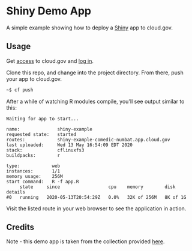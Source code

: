 # Shiny Demo App

A simple example showing how to deploy a [Shiny](https://shiny.rstudio.com/) app to cloud.gov.

## Usage

Get [access](https://cloud.gov/docs/getting-started/accounts/) to cloud.gov and [log in](https://cloud.gov/docs/getting-started/setup/).

Clone this repo, and change into the project directory. From there, push your app to cloud.gov.

```bash
~$ cf push
```

After a while of watching R modules compile, you'll see output similar to this:

```
Waiting for app to start...

name:              shiny-example
requested state:   started
routes:            shiny-example-comedic-numbat.app.cloud.gov
last uploaded:     Wed 13 May 16:54:09 EDT 2020
stack:             cflinuxfs3
buildpacks:        r

type:            web
instances:       1/1
memory usage:    256M
start command:   R -f app.R
     state     since                  cpu    memory        disk       details
#0   running   2020-05-13T20:54:29Z   0.0%   32K of 256M   8K of 1G
```

Visit the listed route in your web browser to see the application in action.

## Credits

Note - this demo app is taken from the collection provided [here](https://github.com/rstudio/shiny-examples).